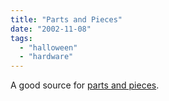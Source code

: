 ```yaml
---
title: "Parts and Pieces"
date: "2002-11-08"
tags: 
  - "halloween"
  - "hardware"
---
```


A good source for [parts and pieces](http://www.partsexpress.com/).
